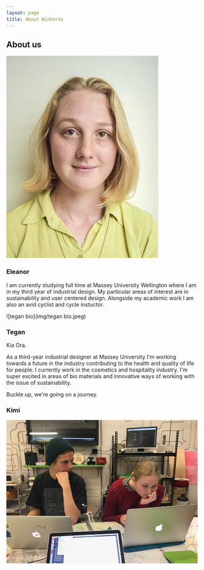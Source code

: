 ```yaml
---
layout: page
title: About Winterns
---
```

## About us

![eleanor](img/eleanor.jpg)
### Eleanor
I am currently studying full time at Massey University Wellington where I am in my third year of industrial design. My particular areas of interest are in sustainability and user centered design.
Alongside my academic work I am also an avid cyclist and cycle instuctor. 

![tegan bio](img/tegan bio.jpeg)
### Tegan
Kia Ora. 

As a third-year industrial designer at Massey University I'm working towards a future in the industry contributing to the health and quality of life for people. I currently work in the cosmetics and hospitality industry. I'm super excited in areas of bio materials and innovative ways of working with the issue of sustainability.

Buckle up, we're going on a journey.

### Kimi

![day1](img/day1.jpeg)

